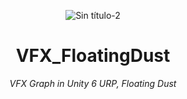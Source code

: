 <header>

![Sin título-2](https://github.com/user-attachments/assets/5b933a56-0ece-452a-99c0-1a641485a6b9)

# VFX_FloatingDust


_VFX Graph in Unity 6 URP, Floating Dust_

